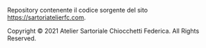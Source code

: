 Repository contenente il codice sorgente del sito https://sartoriatelierfc.com.

Copyright © 2021 Atelier Sartoriale Chiocchetti Federica. All Rights Reserved.
